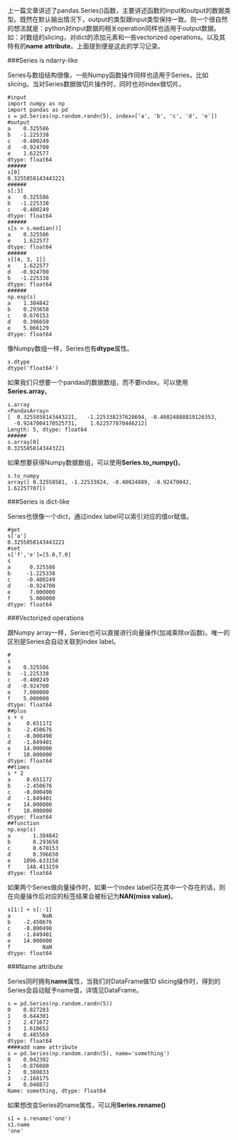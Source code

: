 
上一篇文章讲述了pandas.Series()函数，主要讲述函数的input和output的数据类型。既然在默认输出情况下，output的类型跟input类型保持一致。则一个很自然的想法就是：python对input数据的相关operation同样也适用于output数据。如：对数组的slicing，对dict的添加元素和一些vectorized operations。以及其特有的**name attribute**。上面提到便是这此的学习记录。

###Series is ndarry-like

Series与数组结构很像，一些Numpy函数操作同样也适用于Series，比如slicing。当对Series数据做切片操作时，同时也对index做切片。

```
#input
import numpy as np
import pandas as pd
s = pd.Series(np.random.randn(5), index=['a', 'b', 'c', 'd', 'e'])
#output
a    0.325586
b   -1.225338
c   -0.400249
d   -0.924700
e    1.622577
dtype: float64
######
s[0]
0.3255858143443221
######
s[:3]
a    0.325586
b   -1.225338
c   -0.400249
dtype: float64
######
s[s > s.median()]
a    0.325586
e    1.622577
dtype: float64
######
s[[4, 3, 1]]
e    1.622577
d   -0.924700
b   -1.225338
dtype: float64
######
np.exp(s)
a    1.384842
b    0.293658
c    0.670153
d    0.396650
e    5.066129
dtype: float64
```

像Numpy数组一样，Series也有**dtype**属性。

```
s.dtype
dtype('float64')
```

如果我们只想要一个pandas的数据数组，而不要index。可以使用**Series.array**。

```
s.array
<PandasArray>
[  0.3255858143443221,   -1.225338237628694, -0.40024888819126353,
  -0.9247004170525731,    1.622577070446212]
Length: 5, dtype: float64
######
s.array[0]
0.3255858143443221
```

如果想要获得Numpy数据数组，可以使用**Series.to_numpy()**。

```
s.to_numpy
array([ 0.32558581, -1.22533824, -0.40024889, -0.92470042,  1.62257707])
```

###Series is dict-like

Series也很像一个dict，通过index label可以索引对应的值or赋值。

```
#get
s['a']
0.3255858143443221
#set
s['f','e']=[5.0,7.0]
s
a      0.325586
b     -1.225338
c     -0.400249
d     -0.924700
e      7.000000
f      5.000000
dtype: float64
```

###Vectorized operations

跟Numpy array一样，Series也可以直接进行向量操作(加减乘除or函数)。唯一的区别是Series会自动关联到index label。

```
#
s
a    0.325586
b   -1.225338
c   -0.400249
d   -0.924700
e    7.000000
f    5.000000
dtype: float64
##plus
s + s
a     0.651172
b    -2.450676
c    -0.800498
d    -1.849401
e    14.000000
f    10.000000
dtype: float64
##times
s * 2
a     0.651172
b    -2.450676
c    -0.800498
d    -1.849401
e    14.000000
f    10.000000
dtype: float64
##function
np.exp(s)
a       1.384842
b       0.293658
c       0.670153
d       0.396650
e    1096.633158
f     148.413159
dtype: float64
```

如果两个Series做向量操作时，如果一个index label只在其中一个存在的话，则在向量操作后对应的标签结果会被标记为**NAN(miss value)**。

```
s[1:] + s[:-1]
a          NaN
b    -2.450676
c    -0.800498
d    -1.849401
e    14.000000
f          NaN
dtype: float64
```

###Name attribute

Series同时拥有**name**属性，当我们对DataFrame做1D slicing操作时，得到的Series会自动赋予name值，详情见DataFrame。

```
s = pd.Series(np.random.randn(5))
0    0.827283
1    0.644301
2    2.471672
3    1.610652
4    0.485569
dtype: float64
####add name attribute
s = pd.Series(np.random.randn(5), name='something')
0    0.042302
1   -0.876080
2    0.380833
3   -2.168175
4    0.048872
Name: something, dtype: float64
```

如果想改变Series的name属性，可以用**Series.rename()**

```
s1 = s.rename('one')
s1.name
'one'
```

